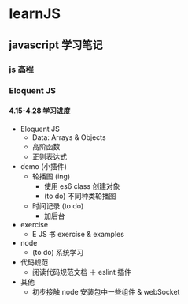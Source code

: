 # learnJS
## javascript 学习笔记
### js 高程
### Eloquent JS



#### 4.15-4.28 学习进度 ####

+ Eloquent JS
  + Data: Arrays & Objects
  + 高阶函数
  + 正则表达式
+ demo (小插件)
  + 轮播图 (ing)
    + 使用 es6 class 创建对象
    + (to do) 不同种类轮播图
  + 时间记录 (to do)
    + 加后台
+ exercise
  + E JS 书 exercise & examples
+ node
  + (to do) 系统学习
+ 代码规范
  + 阅读代码规范文档 ＋ eslint 插件
+ 其他
  + 初步接触 node 安装包中一些组件 & webSocket